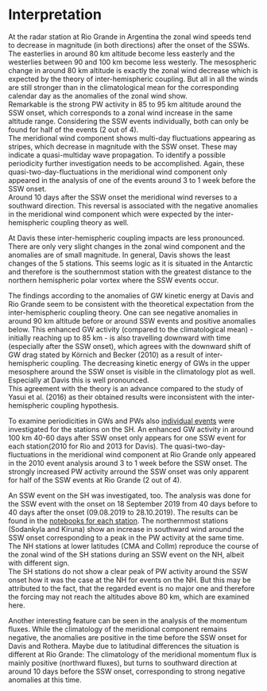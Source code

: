 # Interpretation
At the radar station at Rio Grande in Argentina the zonal wind speeds tend to decrease in magnitude (in both directions) after the onset of the SSWs. The easterlies in around 80 km altitude become less easterly and the westerlies between 90 and 100 km become less westerly. The mesospheric change in around 80 km altitude is exactly the zonal wind decrease which is expected by the theory of inter-hemispheric coupling. But all in all the winds are still stronger than in the climatological mean for the corresponding calendar day as the anomalies of the zonal wind show.<br>
Remarkable is the strong PW activity in 85 to 95 km altitude around the SSW onset, which corresponds to a zonal wind increase in the same altitude range. Considering the SSW events individually, both can only be found for half of the events (2 out of 4).<br>
The meridional wind component shows multi-day fluctuations appearing as stripes, which decrease in magnitude with the SSW onset. These may indicate a quasi-multiday wave propagation. To identify a possible periodicity further investigation needs to be accomplished. Again, these quasi-two-day-fluctuations in the meridional wind component only appeared in the analysis of one of the events around 3 to 1 week before the SSW onset.<br>
Around 10 days after the SSW onset the meridional wind reverses to a southward direction. This reversal is associated with the negative anomalies in the meridional wind component which were expected by the inter-hemispheric coupling theory as well.<br>

At Davis these inter-hemispheric coupling impacts are less pronounced. There are only very slight changes in the zonal wind component and the anomalies are of small magnitude. In general, Davis shows the least changes of the 5 stations. This seems logic as it is situated in the Antarctic and therefore is the southernmost station with the greatest distance to the northern hemispheric polar vortex where the SSW events occur.<br>

The findings according to the anomalies of GW kinetic energy at Davis and Rio Grande seem to be consistent with the theoretical expectation from the inter-hemispheric coupling theory. One can see negative anomalies in around 90 km altitude before or around SSW events and positive anomalies below. This enhanced GW activity (compared to the climatological mean) - initially reaching up to 85 km - is also travelling downward with time (especially after the SSW onset), which agrees with the downward shift of GW drag stated by Körnich and Becker (2010) as a result of inter-hemispheric coupling. The decreasing kinetic energy of GWs in the upper mesosphere around the SSW onset is visible in the climatology plot as well. Especially at Davis this is well pronounced.<br>
This agreement with the theory is an advance compared to the study of Yasui et al. (2016) as their obtained results were inconsistent with the inter-hemispheric coupling hypothesis.<br>

To examine periodicities in GWs and PWs also [individual events](https://github.com/VACILT/SSW_project/tree/master/notebooks/individual_events) were investigated for the stations on the SH. An enhanced GW activity in around 100 km 40-60 days after SSW onset only appears for one SSW event for each station(2010 for Rio and 2013 for Davis). The quasi-two-day-fluctuations in the meridional wind component at Rio Grande only appeared in the 2010 event analysis around 3 to 1 week before the SSW onset. The strongly increased PW activity arround the SSW onset was only apparent for half of the SSW events at Rio Grande (2 out of 4).<br>

An SSW event on the SH was investigated, too. The analysis was done for the SSW event with the onset on 18 September 2019 from 40 days before to 40 days after the onset (09.08.2019 to 28.10.2019). The results can be found in the [notebooks for each station](https://github.com/VACILT/SSW_project/tree/master/notebooks/SSW_events_on_SH). The northernmost stations (Sodankyla and Kiruna) show an increase in southward wind around the SSW onset corresponding to a peak in the PW activity at the same time.<br>
The NH stations at lower latitudes (CMA and Collm) reproduce the course of the zonal wind of the SH stations during an SSW event on the NH, albeit with different sign.<br>
The SH stations do not show a clear peak of PW activity around the SSW onset how it was the case at the NH for events on the NH. But this may be attributed to the fact, that the regarded event is no major one and therefore the forcing may not reach the altitudes above 80 km, which are examined here.<br>

Another interesting feature can be seen in the analysis of the momentum fluxes. While the climatology of the meridional component remains negative, the anomalies are positive in the time before the SSW onset for Davis and Rothera. Maybe due to latitudinal differences the situation is different at Rio Grande: The climatology of the meridional momentum flux is mainly positive (northward fluxes), but turns to southward direction at around 10 days before the SSW onset, corresponding to strong negative anomalies at this time.<br>
<script src="https://utteranc.es/client.js"
        repo="VACILT/SSW_project"
        issue-term="pathname"
        label="utterances"
        theme="github-light"
        crossorigin="anonymous"
        async>
</script>
